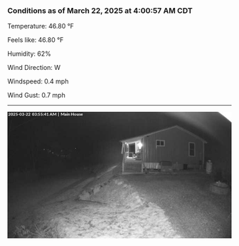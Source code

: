 ### Conditions as of March 22, 2025 at 4:00:57 AM CDT 

Temperature: 46.80 &deg;F

Feels like: 46.80 &deg;F

Humidity: 62%

Wind Direction: W

Windspeed: 0.4 mph

Wind Gust: 0.7 mph

---

<img src="./images/latest.jpeg"/>

